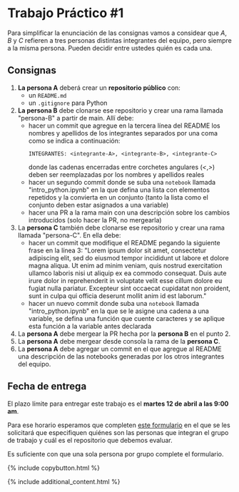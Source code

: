 # Trabajo Práctico #1

Para simplificar la enunciación de las consignas vamos a considear que _A_, _B_ y _C_ refieren a tres personas distintas integrantes del equipo, pero siempre a la misma persona. Pueden decidir entre ustedes quién es cada una.

## Consignas

1. **La persona A** deberá crear un **repositorio público** con:
   - un `README.md`
   - un `.gitignore` para Python
2. **La persona B** debe clonarse ese repositorio y crear una rama llamada "persona-B" a partir de main. Allí debe:
   - hacer un commit que agregue en la tercera línea del README los nombres y apellidos de los integrantes separados por una coma como se indica a continuación:
        ```
        INTEGRANTES: <integrante-A>, <integrante-B>, <integrante-C>
        ```
        donde las cadenas encerradas entre corchetes angulares (_<_,_>_) deben ser reemplazadas por los nombres y apellidos reales
   - hacer un segundo commit donde se suba una `notebook` llamada "intro_python.ipynb" en la que defina una lista con elementos repetidos y la convierta en un conjunto (tanto la lista como el conjunto deben estar asignados a una variable)
   - hacer una PR a la rama main con una descripción sobre los cambios introducidos (solo hacer la PR, no mergearla)
3. La **persona C** también debe clonarse ese repositorio y crear una rama llamada "persona-C". En ella debe:
    - hacer un commit que modifique el README pegando la siguiente frase en la línea 3: "Lorem ipsum dolor sit amet, consectetur adipiscing elit, sed do eiusmod tempor incididunt ut labore et dolore magna aliqua. Ut enim ad minim veniam, quis nostrud exercitation ullamco laboris nisi ut aliquip ex ea commodo consequat. Duis aute irure dolor in reprehenderit in voluptate velit esse cillum dolore eu fugiat nulla pariatur. Excepteur sint occaecat cupidatat non proident, sunt in culpa qui officia deserunt mollit anim id est laborum."
    - hacer un nuevo commit donde suba una `notebook` llamada "intro_python.ipynb" en la que se le asigne una cadena a una variable, se defina una función que cuente caracteres y se aplique esta función a la variable antes declarada
4. La **persona A** debe mergear la PR hecha por la **persona B** en el punto 2.
5. La **persona A** debe mergear desde consola la rama de la **persona C**.
6. La **persona A** debe agregar un commit en el que agregue al README una descripción de las notebooks generadas por los otros integrantes del equipo.

## Fecha de entrega

El plazo límite para entregar este trabajo es el **martes 12 de abril a las 9:00 am**.

Para ese horario esperamos que completen [este formulario](https://forms.gle/ypXstqEBqJCwnxXg7) en el que se les solicitará que especifiquen quiénes son las personas que integran el grupo de trabajo y cuál es el repositorio que debemos evaluar.

Es suficiente con que una sola persona por grupo complete el formulario.

{% include copybutton.html %}

{% include additional_content.html %}

